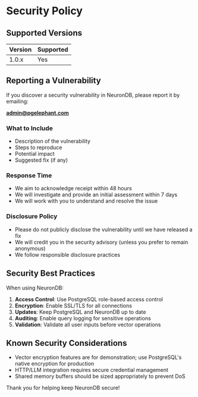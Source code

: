 # Security Policy

## Supported Versions

| Version | Supported |
| ------- | --------- |
| 1.0.x   | Yes       |

## Reporting a Vulnerability

If you discover a security vulnerability in NeuronDB, please report it by emailing:

**admin@pgelephant.com**

### What to Include

- Description of the vulnerability
- Steps to reproduce
- Potential impact
- Suggested fix (if any)

### Response Time

- We aim to acknowledge receipt within 48 hours
- We will investigate and provide an initial assessment within 7 days
- We will work with you to understand and resolve the issue

### Disclosure Policy

- Please do not publicly disclose the vulnerability until we have released a fix
- We will credit you in the security advisory (unless you prefer to remain anonymous)
- We follow responsible disclosure practices

## Security Best Practices

When using NeuronDB:

1. **Access Control**: Use PostgreSQL role-based access control
2. **Encryption**: Enable SSL/TLS for all connections
3. **Updates**: Keep PostgreSQL and NeuronDB up to date
4. **Auditing**: Enable query logging for sensitive operations
5. **Validation**: Validate all user inputs before vector operations

## Known Security Considerations

- Vector encryption features are for demonstration; use PostgreSQL's native encryption for production
- HTTP/LLM integration requires secure credential management
- Shared memory buffers should be sized appropriately to prevent DoS

Thank you for helping keep NeuronDB secure!

